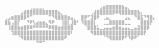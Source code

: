 ⠀⠀⠀⠀⠀⠀⠀⠀⢀⣀⣀⣀⡀⠀⠀⠀⠀⠀⠀⠀⠀⠀⠀
⠀⠀⠀⠀⠀⠀⠀⣠⣶⣿⣿⣿⣿⣿⣷⣤⡀⠀⠀⠀⠀⠀⠀⠀
⠀⠀⠀⠀⠀⣠⣾⣿⣿⣿⣿⣿⣿⣿⣿⣿⣿⣦⡀⠀⠀⠀⠀⠀
⠀⠀⠀⢀⣼⣿⣿⣿⣿⣿⡿⠿⢿⣿⣿⣿⣿⣿⣷⡄⠀⠀⠀⠀
⢀⣠⣶⣿⣿⣿⡿⠛⠉⠀⠀⠀⠀⠀⠉⠙⢿⣿⣿⣿⣶⣤⡀⠀
⣿⡿⠋⣹⣿⠟⠀⢀⣤⡀⠀⠀⠀⠀⣠⣄⠀⠙⣿⣯⠙⢻⣿⡄
⣿⣷⢠⣿⡏⠀⠀⠙⠟⢣⣴⣶⣶⣄⠻⠟⠀⠀⢸⣿⡇⣸⣿⠃
⠹⣿⣿⣿⡇⠀⠀⢀⣀⣿⣿⣿⣿⣿⣀⣀⠀⠀⠀⣿⣿⣿⡟⠀
⠀⢸⣿⣿⣷⣶⣿⡿⠿⠛⠛⠛⠛⠛⠿⢿⣿⣶⣾⣿⣿⣿⠀⠀
⠀⠈⣿⣿⣿⣥⣀⣠⣤⣤⣶⣿⣶⣤⣤⣄⣀⣤⣽⣿⣿⡿⠀⠀
⠀⠀⢹⣿⣿⣿⣿⣿⣿⣿⣿⣿⣿⣿⣿⣿⣿⣿⣿⣿⣿⠇⠀⠀
⠀⠀⠀⠻⣿⣿⣿⣿⣿⣿⣿⣿⣿⣿⣿⣿⣿⣿⣿⣿⡟⠀⠀⠀
⠀⠀⠀⠀⠈⠻⣿⣿⣿⣿⣿⣿⣿⣿⣿⣿⣿⣿⣿⠟⠀⠀⠀⠀
⠀⠀⠀⠀⠀⠀⠀⠈⠙⢿⣿⣿⣿⡿⠋⠹⡿⠟⠁⠀⠀⠀⠀⠀
⠀⠀⠀⠀⠀⠀⠀⠀⠀⠀⠙⠛⠉⠀⠀⠀⠀⠀⠀⠀⠀⠀⠀⠀

<!---
didadze/didadze is a ✨ special ✨ repository because its `README.md` (this file) appears on your GitHub profile.
You can click the Preview link to take a look at your changes.
--->
